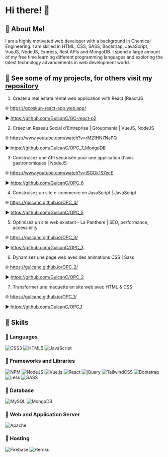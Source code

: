 # Hi there! :wave:

## 🌟 About Me!
I am a highly motivated web developer with a background in Chemical Engineering.
I am skilled in HTML, CSS, SASS, Bootstrap, JavaScript, VueJS, NodeJS, Express, Rest APIs and MongoDB.
I spend a large amount of my free time learning different programming languages and exploring the latest technology advancements in web development world.

## 🌟 See some of my projects, for others visit my [repository](https://github.com/GulcanC?tab=repositories)

1) Create a real estate rental web application with React |ReactJS

🌐 https://gcoskun-react-app.web.app/

▶️ https://github.com/GulcanC/GC-react-p2

2) Créez un Réseau Social d'Entreprise | Groupmania | VueJS, NodeJS

🌐 https://www.youtube.com/watch?v=rM21HN7NaPQ

▶️ https://github.com/GulcanC/OPC_7_MongoDB

3) Construisez une API sécurisée pour une application d'avis gastronomiques | NodeJS

🌐 https://www.youtube.com/watch?v=ISGOk1S7ecE

▶️ https://github.com/GulcanC/OPC_6

4) Construisez un site e-commerce en JavaScript | JavaScript

🌐 https://gulcanc.github.io/OPC_4/

▶️ https://github.com/GulcanC/OPC_5

5) Optimisez un site web existant - La Panthere | SEO, performance, accessibilty

🌐 https://gulcanc.github.io/OPC_3/

▶️ https://github.com/GulcanC/OPC_3

6) Dynamisez une page web avec des animations CSS | Sass

🌐 https://gulcanc.github.io/OPC_2/

▶️ https://github.com/GulcanC/OPC_2

7) Transformer une maquette en site web avec HTML & CSS

🌐 https://gulcanc.github.io/OPC_1/

▶️ https://github.com/GulcanC/OPC_1


## :high_brightness: Skills

### :pushpin:  Languages
![CSS3](https://img.shields.io/badge/css3-%231572B6.svg?style=for-the-badge&logo=css3&logoColor=white)
![HTML5](https://img.shields.io/badge/html5-%23E34F26.svg?style=for-the-badge&logo=html5&logoColor=white)
![JavaScript](https://img.shields.io/badge/javascript-%23323330.svg?style=for-the-badge&logo=javascript&logoColor=%23F7DF1E)

### :pushpin:  Frameworks and Libraries
![NPM](https://img.shields.io/badge/NPM-%23000000.svg?style=for-the-badge&logo=npm&logoColor=white)
![NodeJS](https://img.shields.io/badge/node.js-6DA55F?style=for-the-badge&logo=node.js&logoColor=white)
![Vue.js](https://img.shields.io/badge/vuejs-%2335495e.svg?style=for-the-badge&logo=vuedotjs&logoColor=%234FC08D)
![React](https://img.shields.io/badge/react-%2320232a.svg?style=for-the-badge&logo=react&logoColor=%2361DAFB)
![jQuery](https://img.shields.io/badge/jquery-%230769AD.svg?style=for-the-badge&logo=jquery&logoColor=white)
![TailwindCSS](https://img.shields.io/badge/tailwindcss-%2338B2AC.svg?style=for-the-badge&logo=tailwind-css&logoColor=white)
![Bootstrap](https://img.shields.io/badge/bootstrap-%23563D7C.svg?style=for-the-badge&logo=bootstrap&logoColor=white)
![Less](https://img.shields.io/badge/less-2B4C80?style=for-the-badge&logo=less&logoColor=white)
![SASS](https://img.shields.io/badge/SASS-hotpink.svg?style=for-the-badge&logo=SASS&logoColor=white)


### :pushpin:  Database
![MySQL](https://img.shields.io/badge/mysql-%2300f.svg?style=for-the-badge&logo=mysql&logoColor=white)
![MongoDB](https://img.shields.io/badge/MongoDB-%234ea94b.svg?style=for-the-badge&logo=mongodb&logoColor=white)

### :pushpin:  Web and Application Server
![Apache](https://img.shields.io/badge/apache-%23D42029.svg?style=for-the-badge&logo=apache&logoColor=white)

### :pushpin:  Hosting
![Firebase](https://img.shields.io/badge/firebase-%23039BE5.svg?style=for-the-badge&logo=firebase)
![Heroku](https://img.shields.io/badge/heroku-%23430098.svg?style=for-the-badge&logo=heroku&logoColor=white)


	 
 

